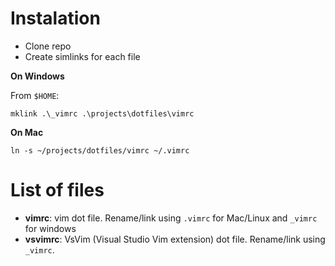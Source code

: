# Instalation

- Clone repo
- Create simlinks for each file

**On Windows**

From `$HOME`:

`mklink .\_vimrc .\projects\dotfiles\vimrc`

**On Mac**

`ln -s ~/projects/dotfiles/vimrc ~/.vimrc`

# List of files 

- **vimrc**: vim dot file. Rename/link using `.vimrc` for Mac/Linux and `_vimrc` for windows
- **vsvimrc**: VsVim (Visual Studio Vim extension) dot file. Rename/link using `_vimrc`.
